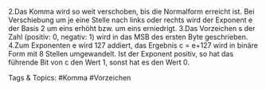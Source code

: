 2.Das Komma wird so weit verschoben, bis die Normalform erreicht ist. Bei Verschiebung um je eine Stelle nach 
links oder rechts wird der Exponent e der Basis 2 um eins erhöht bzw. um eins erniedrigt.
3.Das Vorzeichen s der Zahl (positiv: 0, negativ: 1) wird in das MSB des ersten Byte geschrieben.
4.Zum Exponenten e wird 127 addiert, das Ergebnis c = e+127 wird in binäre Form mit 8 Stellen umgewandelt. Ist 
der Exponent positiv, so hat das führende Bit von c den Wert 1, sonst hat es den Wert 0. 

   Tags & Topics:
   #Komma
   #Vorzeichen